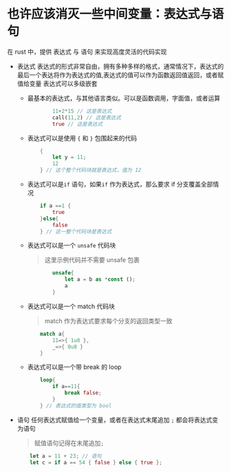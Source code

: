 # 也许应该消灭一些中间变量：表达式与语句

在 rust 中，提供 表达式 与 语句 来实现高度灵活的代码实现

- 表达式
  表达式的形式非常自由，拥有多种多样的格式，通常情况下，表达式的最后一个表达将作为表达式的值,表达式的值可以作为函数返回值返回，或者赋值给变量
  表达式可以多级嵌套

  - 最基本的表达式，与其他语言类似。可以是函数调用，字面值，或者运算

    ```rust
            11+2*15 // 这是表达式
            call(11,2) // 这是表达式
            true // 这是表达式
    ```

  - 表达式可以是使用 `{` 和 `}` 包围起来的代码

    ```rust
        {
            let y = 11;
            12
        } // 这个整个代码块就是表达式，值为 12
    ```

  - 表达式可以是`if` 语句，如果`if` 作为表达式，那么要求 if 分支覆盖全部情况

    ```rust
        if a ==1 {
            true
        }else{
            false
        } // 这一整个代码块是表达式
    ```

  - 表达式可以是一个 `unsafe` 代码块

    > 这里示例代码并不需要 unsafe 包裹

    ```rust
            unsafe{
                let a = b as *const ();
                a
            }
    ```

  - 表达式可以是一个 match 代码块
    > match 作为表达式要求每个分支的返回类型一致

    ```rust
        match a{
            11=>{ 1u8 },
            _=>{ 0u8 }
        }
    ```

  - 表达式可以是一个带 break 的 loop

    ```rust
        loop{
            if a==11{
                break false;
            }
        } // 表达式的值类型为 bool
    ```

- 语句
    任何表达式赋值给一个变量，或者在表达式末尾追加 `;` 都会将表达式变为语句
    > 赋值语句记得在末尾追加`;`
    ```rust
        let a = 11 + 23; // 语句
        let c = if a == 54 { false } else { true };
    ```